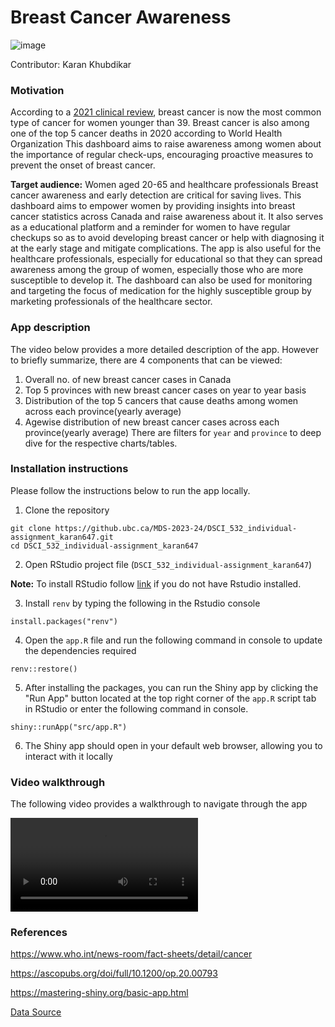 # Breast Cancer Awareness
![image](https://github.ubc.ca/MDS-2023-24/DSCI_532_individual-assignment_karan647/blob/master/img/Breast-cancer-awareness.jpg)

Contributor: Karan Khubdikar

### Motivation

According to a [2021 clinical review](https://ascopubs.org/doi/full/10.1200/op.20.00793), 
breast cancer is now the most common type of cancer for women younger than 39.
Breast cancer is also among one of the top 5 cancer deaths in 2020 according to World Health Organization
This dashboard aims to raise awareness among women about the importance of regular check-ups, 
encouraging proactive measures to prevent the onset of breast cancer.

**Target audience:** Women aged 20-65 and healthcare professionals
Breast cancer awareness and early detection are critical for saving lives. 
This dashboard aims to empower women by providing insights into breast cancer statistics across Canada
and raise awareness about it. It also serves as a educational platform and a reminder for women to have regular checkups
so as to avoid developing breast cancer or help with diagnosing it at the early stage and mitigate complications. 
The app is also useful for the healthcare professionals, especially for educational
so that they can spread awareness among the group of women, especially those who are more susceptible to develop it. 
The dashboard can also be used for monitoring and targeting the focus of medication for the highly susceptible group by
marketing professionals of the healthcare sector. 


### App description

The video below provides a more detailed description of the app. However to briefly summarize, 
there are 4 components that can be viewed:
1. Overall no. of new breast cancer cases in Canada
2. Top 5 provinces with new breast cancer cases on year to year basis
3. Distribution of the top 5 cancers that cause deaths among women across each province(yearly average)
4. Agewise distribution of new breast cancer cases across each province(yearly average)
There are filters for `year` and `province` to deep dive for the respective charts/tables.

### Installation instructions

Please follow the instructions below to run the app locally.

1. Clone the repository

```
git clone https://github.ubc.ca/MDS-2023-24/DSCI_532_individual-assignment_karan647.git
cd DSCI_532_individual-assignment_karan647
```
2. Open RStudio project file (`DSCI_532_individual-assignment_karan647`)

**Note:** To install RStudio follow [link](https://rstudio-education.github.io/hopr/starting.html) if you do not have Rstudio installed.

3. Install `renv` by typing the following in the Rstudio console
```
install.packages("renv")
```

4. Open the `app.R` file and run the following command in console to update the dependencies required
```
renv::restore()
```

5. After installing the packages, you can run the Shiny app by clicking the "Run App" button 
located at the top right corner of the `app.R` script tab in RStudio or enter the following command in console.
```
shiny::runApp("src/app.R")
```
6. The Shiny app should open in your default web browser, allowing you to interact with it locally

### Video walkthrough

The following video provides a walkthrough to navigate through the app

![Video walkthrough](https://github.ubc.ca/MDS-2023-24/DSCI_532_individual-assignment_karan647/blob/master/img/DSCI_532_individual-assignment_karan647.mp4)

### References

https://www.who.int/news-room/fact-sheets/detail/cancer

https://ascopubs.org/doi/full/10.1200/op.20.00793

https://mastering-shiny.org/basic-app.html

[Data Source](https://www150.statcan.gc.ca/t1/tbl1/en/tv.action?pid=1310011101&pickMembers%5B0%5D=2.1&pickMembers%5B1%5D=3.3&pickMembers%5B2%5D=4.28&cubeTimeFrame.startYear=2012&cubeTimeFrame.endYear=2021&referencePeriods=20120101%2C20210101)
